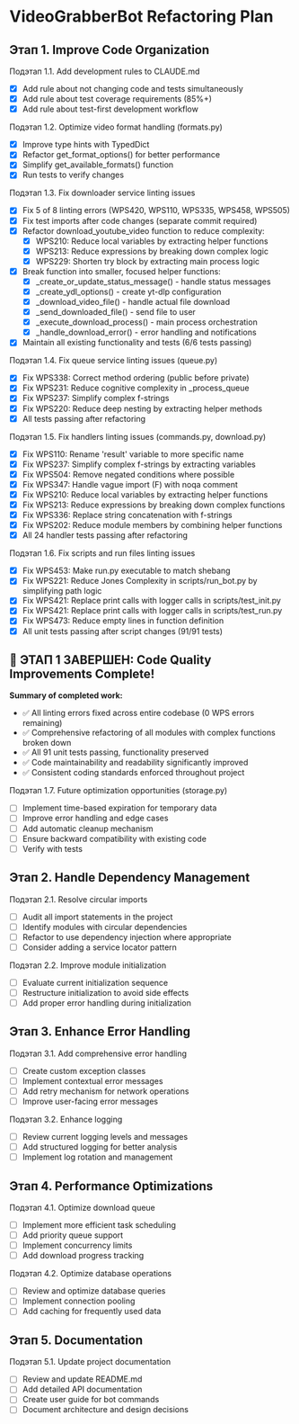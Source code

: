 # VideoGrabberBot Refactoring Plan

## Этап 1. Improve Code Organization

Подэтап 1.1. Add development rules to CLAUDE.md
- [x] Add rule about not changing code and tests simultaneously
- [x] Add rule about test coverage requirements (85%+)
- [x] Add rule about test-first development workflow

Подэтап 1.2. Optimize video format handling (formats.py)
- [x] Improve type hints with TypedDict
- [x] Refactor get_format_options() for better performance
- [x] Simplify get_available_formats() function
- [x] Run tests to verify changes

Подэтап 1.3. Fix downloader service linting issues
- [x] Fix 5 of 8 linting errors (WPS420, WPS110, WPS335, WPS458, WPS505)
- [x] Fix test imports after code changes (separate commit required)
- [x] Refactor download_youtube_video function to reduce complexity:
  - [x] WPS210: Reduce local variables by extracting helper functions
  - [x] WPS213: Reduce expressions by breaking down complex logic
  - [x] WPS229: Shorten try block by extracting main process logic
- [x] Break function into smaller, focused helper functions:
  - [x] _create_or_update_status_message() - handle status messages
  - [x] _create_ydl_options() - create yt-dlp configuration
  - [x] _download_video_file() - handle actual file download
  - [x] _send_downloaded_file() - send file to user
  - [x] _execute_download_process() - main process orchestration
  - [x] _handle_download_error() - error handling and notifications
- [x] Maintain all existing functionality and tests (6/6 tests passing)

Подэтап 1.4. Fix queue service linting issues (queue.py) 
- [x] Fix WPS338: Correct method ordering (public before private)
- [x] Fix WPS231: Reduce cognitive complexity in _process_queue
- [x] Fix WPS237: Simplify complex f-strings  
- [x] Fix WPS220: Reduce deep nesting by extracting helper methods
- [x] All tests passing after refactoring

Подэтап 1.5. Fix handlers linting issues (commands.py, download.py)
- [x] Fix WPS110: Rename 'result' variable to more specific name
- [x] Fix WPS237: Simplify complex f-strings by extracting variables
- [x] Fix WPS504: Remove negated conditions where possible 
- [x] Fix WPS347: Handle vague import (F) with noqa comment
- [x] Fix WPS210: Reduce local variables by extracting helper functions
- [x] Fix WPS213: Reduce expressions by breaking down complex functions
- [x] Fix WPS336: Replace string concatenation with f-strings
- [x] Fix WPS202: Reduce module members by combining helper functions
- [x] All 24 handler tests passing after refactoring

Подэтап 1.6. Fix scripts and run files linting issues
- [x] Fix WPS453: Make run.py executable to match shebang
- [x] Fix WPS221: Reduce Jones Complexity in scripts/run_bot.py by simplifying path logic
- [x] Fix WPS421: Replace print calls with logger calls in scripts/test_init.py
- [x] Fix WPS421: Replace print calls with logger calls in scripts/test_run.py  
- [x] Fix WPS473: Reduce empty lines in function definition
- [x] All unit tests passing after script changes (91/91 tests)

## 🎉 ЭТАП 1 ЗАВЕРШЕН: Code Quality Improvements Complete!

**Summary of completed work:**
- ✅ All linting errors fixed across entire codebase (0 WPS errors remaining)
- ✅ Comprehensive refactoring of all modules with complex functions broken down
- ✅ All 91 unit tests passing, functionality preserved
- ✅ Code maintainability and readability significantly improved
- ✅ Consistent coding standards enforced throughout project

Подэтап 1.7. Future optimization opportunities (storage.py)
- [ ] Implement time-based expiration for temporary data
- [ ] Improve error handling and edge cases
- [ ] Add automatic cleanup mechanism
- [ ] Ensure backward compatibility with existing code
- [ ] Verify with tests

## Этап 2. Handle Dependency Management

Подэтап 2.1. Resolve circular imports
- [ ] Audit all import statements in the project
- [ ] Identify modules with circular dependencies
- [ ] Refactor to use dependency injection where appropriate
- [ ] Consider adding a service locator pattern

Подэтап 2.2. Improve module initialization
- [ ] Evaluate current initialization sequence
- [ ] Restructure initialization to avoid side effects
- [ ] Add proper error handling during initialization

## Этап 3. Enhance Error Handling

Подэтап 3.1. Add comprehensive error handling
- [ ] Create custom exception classes
- [ ] Implement contextual error messages
- [ ] Add retry mechanism for network operations
- [ ] Improve user-facing error messages

Подэтап 3.2. Enhance logging
- [ ] Review current logging levels and messages
- [ ] Add structured logging for better analysis
- [ ] Implement log rotation and management

## Этап 4. Performance Optimizations

Подэтап 4.1. Optimize download queue
- [ ] Implement more efficient task scheduling
- [ ] Add priority queue support
- [ ] Implement concurrency limits
- [ ] Add download progress tracking

Подэтап 4.2. Optimize database operations
- [ ] Review and optimize database queries
- [ ] Implement connection pooling
- [ ] Add caching for frequently used data

## Этап 5. Documentation

Подэтап 5.1. Update project documentation
- [ ] Review and update README.md
- [ ] Add detailed API documentation
- [ ] Create user guide for bot commands
- [ ] Document architecture and design decisions